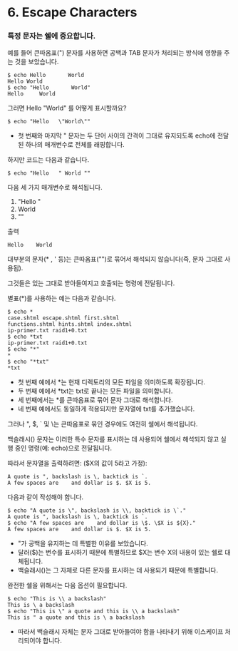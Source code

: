 # 6. Escape Characters

### 특정 문자는 쉘에 중요합니다. 
예를 들어 큰따옴표(") 문자를 사용하면 공백과 TAB 문자가 처리되는 방식에 영향을 주는 것을 보았습니다.
```shell
$ echo Hello       World
Hello World
$ echo "Hello       World"
Hello     World
```

그러면 Hello    "World" 를 어떻게 표시할까요?
```shell
$ echo "Hello   \"World\""
```
- 첫 번째와 마지막 " 문자는 두 단어 사이의 간격이 그대로 유지되도록 echo에 전달된 하나의 매개변수로 전체를 래핑합니다. 

하지만 코드는 다음과 같습니다.
```shell
$ echo "Hello   " World ""
```

다음 세 가지 매개변수로 해석됩니다.
1. "Hello   "
2. World
3. ""

출력
```shell
Hello    World
```

대부분의 문자(* , ' 등)는 큰따옴표("")로 묶어서 해석되지 않습니다(즉, 문자 그대로 사용됨). 

그것들은 있는 그대로 받아들여지고 호출되는 명령에 전달됩니다. 

별표(*)를 사용하는 예는 다음과 같습니다.

```shell
$ echo *
case.shtml escape.shtml first.shtml 
functions.shtml hints.shtml index.shtml 
ip-primer.txt raid1+0.txt
$ echo *txt
ip-primer.txt raid1+0.txt
$ echo "*"
*
$ echo "*txt"
*txt
```
- 첫 번째 예에서 *는 현재 디렉토리의 모든 파일을 의미하도록 확장됩니다.
- 두 번째 예에서 *txt는 txt로 끝나는 모든 파일을 의미합니다.
- 세 번째에서는 *를 큰따옴표로 묶어 문자 그대로 해석합니다.
- 네 번째 예에서도 동일하게 적용되지만 문자열에 txt를 추가했습니다.

그러나 ", $, ` 및 \는 큰따옴표로 묶인 경우에도 여전히 쉘에서 해석됩니다.

백슬래시(\) 문자는 이러한 특수 문자를 표시하는 데 사용되어 쉘에서 해석되지 않고 실행 중인 명령(예: echo)으로 전달됩니다.

따라서 문자열을 출력하려면: ($X의 값이 5라고 가정):

```shell
A quote is ", backslash is \, backtick is `.
A few spaces are    and dollar is $. $X is 5.
```

다음과 같이 작성해야 합니다.

```shell
$ echo "A quote is \", backslash is \\, backtick is \`."
A quote is ", backslash is \, backtick is `.
$ echo "A few spaces are    and dollar is \$. \$X is ${X}."
A few spaces are    and dollar is $. $X is 5.
```
- "가 공백을 유지하는 데 특별한 이유를 보았습니다.
- 달러($)는 변수를 표시하기 때문에 특별하므로 $X는 변수 X의 내용이 있는 쉘로 대체됩니다.
- 백슬래시(\)는 그 자체로 다른 문자를 표시하는 데 사용되기 때문에 특별합니다. 

완전한 쉘을 위해서는 다음 옵션이 필요합니다.
```shell
$ echo "This is \\ a backslash"
This is \ a backslash
$ echo "This is \" a quote and this is \\ a backslash"
This is " a quote and this is \ a backslash
```
- 따라서 백슬래시 자체는 문자 그대로 받아들여야 함을 나타내기 위해 이스케이프 처리되어야 합니다.
